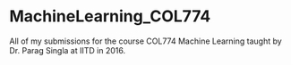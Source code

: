 # MachineLearning_COL774
All of my submissions for the course COL774 Machine Learning taught by Dr. Parag Singla at IITD in 2016.
